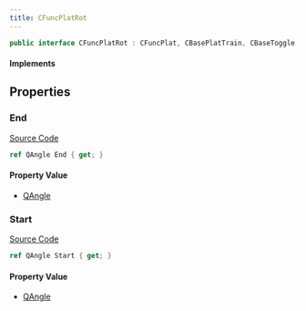 ```yaml
---
title: CFuncPlatRot
---
```


```csharp
public interface CFuncPlatRot : CFuncPlat, CBasePlatTrain, CBaseToggle, CBaseModelEntity, CBaseEntity, CEntityInstance, ISchemaClass<CEntityInstance>, ISchemaClass<CBaseEntity>, ISchemaClass<CBaseModelEntity>, ISchemaClass<CBaseToggle>, ISchemaClass<CBasePlatTrain>, ISchemaClass<CFuncPlat>, ISchemaClass<CFuncPlatRot>, ISchemaField, ISchemaClass, INativeHandle
```

#### Implements

## Properties

### End

[Source Code](https://github.com/swiftly-solution/swiftlys2/blob/main/managed/src/SwiftlyS2.Generated/Schemas/Interfaces/CFuncPlatRot.cs#L17)

```csharp
ref QAngle End { get; }
```

#### Property Value

- [QAngle](/docs/api/shared/natives/qangle)

### Start

[Source Code](https://github.com/swiftly-solution/swiftlys2/blob/main/managed/src/SwiftlyS2.Generated/Schemas/Interfaces/CFuncPlatRot.cs#L19)

```csharp
ref QAngle Start { get; }
```

#### Property Value

- [QAngle](/docs/api/shared/natives/qangle)

